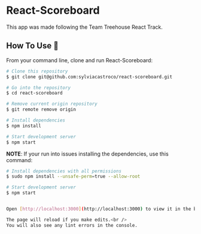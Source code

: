 # React-Scoreboard

This app was made following the Team Treehouse React Track.

## How To Use 🔧

From your command line, clone and run React-Scoreboard:

```bash
# Clone this repository
$ git clone git@github.com:sylviacastroco/react-scoreboard.git

# Go into the repository
$ cd react-scoreboard

# Remove current origin repository
$ git remote remove origin

# Install dependencies
$ npm install

# Start development server
$ npm start
```

**NOTE**:
If your run into issues installing the dependencies, use this command:

```bash
# Install dependencies with all permissions
$ sudo npm install --unsafe-perm=true --allow-root

# Start development server
$ npm start


Open [http://localhost:3000](http://localhost:3000) to view it in the browser.

The page will reload if you make edits.<br />
You will also see any lint errors in the console.
```
